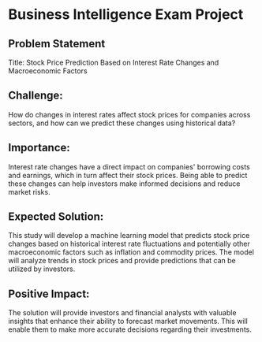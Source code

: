 # Business Intelligence Exam Project

## Problem Statement
Title: Stock Price Prediction Based on Interest Rate Changes and Macroeconomic Factors

## Challenge:
How do changes in interest rates affect stock prices for companies across sectors, and how can we predict these changes using historical data?

## Importance:
Interest rate changes have a direct impact on companies' borrowing costs and earnings, which in turn affect their stock prices. Being able to predict these changes can help investors make informed decisions and reduce market risks.

## Expected Solution:
This study will develop a machine learning model that predicts stock price changes based on historical interest rate fluctuations and potentially other macroeconomic factors such as inflation and commodity prices. The model will analyze trends in stock prices and provide predictions that can be utilized by investors.

## Positive Impact:
The solution will provide investors and financial analysts with valuable insights that enhance their ability to forecast market movements. This will enable them to make more accurate decisions regarding their investments.
